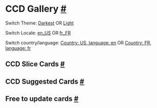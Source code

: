 <div class="gallery-content">
  <h1 id="ccd-gallery" tabindex="-1">CCD Gallery <a class="header-anchor" href="#ccd-gallery" href="#ccd-gallery" title="Permalink to this heading">#</a></h1>
  Switch Theme: <a class="theme-toggle spectrum-Link spectrum-Link--secondary" value="darkest" href="#">Darkest</a> OR <a class="theme-toggle spectrum-Link spectrum-Link--secondary" value="light" href="#">Light</a>

Switch Locale: <a class="locale-toggle spectrum-Link spectrum-Link--secondary" value="en_US" href="?locale=en_US">en_US</a> OR <a class="locale-toggle spectrum-Link spectrum-Link--secondary" value="fr_FR" href="?locale=fr_FR">fr_FR</a>

Switch country/language: <a class="locale-toggle spectrum-Link spectrum-Link--secondary" value="US,en" href="?country=US&language=en">Country: US, language: en</a> OR <a class="locale-toggle spectrum-Link spectrum-Link--secondary" value="FR,fr" href="?country=FR&language=fr">Country: FR, language: fr</a>

  <h2 id="ccd-slice-card" tabindex="-1">CCD Slice Cards <a class="header-anchor" href="#ccd-slice-card" title="Permalink to this heading">#</a></h2>
  <div class="three-merch-cards ccd-slice">
      <merch-card><aem-fragment fragment="0ef2a804-e788-4959-abb8-b4d96a18b0ef"></aem-fragment></merch-card>
      <merch-card><aem-fragment fragment="c13897c7-de77-4e45-b23b-eec9fd66cad1"></aem-fragment></merch-card>  
      <merch-card><aem-fragment fragment="58c7906f-70a6-4e2b-bc29-257ff2ade513"></aem-fragment></merch-card>
      <merch-card><aem-fragment fragment="51c23f28-504f-450d-9764-0e60f1e279b2"></aem-fragment></merch-card>
      <merch-card><aem-fragment fragment="2a293069-1f9a-45ae-9840-2fa0303fe685"></aem-fragment></merch-card>
      <merch-card><aem-fragment fragment="3d26df5b-0784-4967-8149-8a9e59131084"></aem-fragment></merch-card>
    <merch-card><aem-fragment fragment="bdf40d06-5914-4f1f-aa10-77c5676fe671"></aem-fragment></merch-card>
    <merch-card><aem-fragment fragment="31205553-b453-4c9e-a2ef-7b6aa7bfdc72"></aem-fragment></merch-card>
    <merch-card><aem-fragment fragment="f3e5f2e7-df41-4300-87b9-465b3ad11abc"></aem-fragment></merch-card>
    <merch-card><aem-fragment fragment="c25b20cc-e8a3-4854-b94f-51eec7d0ec25"></aem-fragment></merch-card>
    <merch-card><aem-fragment fragment="6b3c6c4e-e19f-4d08-914f-fcfd9f77ca14"></aem-fragment></merch-card>
  </div>

  <h2 id="ccd-suggested-card" tabindex="-1">CCD Suggested Cards <a class="header-anchor" href="#ccd-suggested-card" title="Permalink to this heading">#</a></h2>
  <div class="three-merch-cards ccd-suggested">
      <merch-card><aem-fragment fragment="0a2ac7c9-1965-488e-beca-856849305313"></aem-fragment></merch-card>
      <merch-card><aem-fragment fragment="549f6981-f5c8-4512-b41c-313d60f375b2"></aem-fragment></merch-card>
      <merch-card><aem-fragment fragment="8b198434-f32d-4a77-8be0-cd6b9f7155b1"></aem-fragment></merch-card>
      <merch-card><aem-fragment fragment="cdfae8c5-4129-43bc-a283-9ce46d07e21f"></aem-fragment></merch-card>
      <merch-card><aem-fragment fragment="33c8f437-3c39-48cc-8afd-938a13af5732"></aem-fragment></merch-card>
      <merch-card><aem-fragment fragment="45783ec8-ed85-4595-a445-3f018ac4ad9d"></aem-fragment></merch-card>
      <merch-card><aem-fragment fragment="6217fb6d-e793-4235-af70-6f82401fc5de"></aem-fragment></merch-card>
      <merch-card><aem-fragment fragment="d23182d8-fc92-483d-bcfe-d1fe3d3ce737"></aem-fragment></merch-card>
</div>

  <h2 id="various-cards" tabindex="-1">Free to update cards <a class="header-anchor" href="#various-cards" title="Permalink to this heading">#</a></h2>
  <div class="flex-cards">
    <merch-card><aem-fragment fragment="42e9a6bf-3b94-4b13-a2ba-184591308096"></aem-fragment></merch-card>
    <merch-card><aem-fragment fragment="9744936c-94e4-4e78-806b-58dd63d02fd7"></aem-fragment></merch-card>
    <merch-card><aem-fragment fragment="1ccfef82-9870-428c-b9fc-35770a21ae4f"></aem-fragment></merch-card>
    <merch-card><aem-fragment fragment="018bf7f7-1e82-4b16-9dd1-039ee013e490"></aem-fragment></merch-card>
  </div>
</div>
